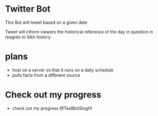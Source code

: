 # Twitter Bot
This Bot will tweet based on a given date

Tweet will inform viewers the historical reference of the day in question
in reagrds to Sikh history. 

# plans
 * host on a server so that it runs on a daily schedule
 * pulls facts from a different source

# Check out my progress
 * check out my progress @TestBotSingh1